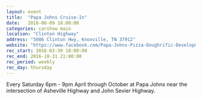 ```yaml
---
layout: event
title:  "Papa Johns Cruise-In"
date:   2016-06-09 18:00:00
categories: carshow main
location: "Clinton Highway"
address: "5086 Clinton Hwy, Knoxville, TN 37912"
website: "https://www.facebook.com/Papa-Johns-Pizza-Doughrific-Development-533247363406113/"
rec_start: 2016-03-30 18:00:00
rec_end: 2016-10-31 21:00:00
rec_period: weekly
rec_day: thursday
---
```


Every Saturday 6pm - 9pm April through October at Papa Johns near the intersection
of Asheville Highway and John Sevier Highway.